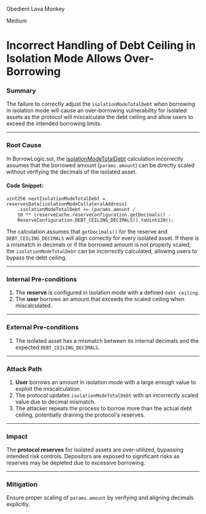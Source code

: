Obedient Lava Monkey

Medium

# Incorrect Handling of Debt Ceiling in Isolation Mode Allows Over-Borrowing

### Summary  
The failure to correctly adjust the `isolationModeTotalDebt` when borrowing in isolation mode will cause an over-borrowing vulnerability for isolated assets as the protocol will miscalculate the debt ceiling and allow users to exceed the intended borrowing limits.

---

### Root Cause  
In BorrowLogic.sol, the [isolationModeTotalDebt](https://github.com/sherlock-audit/2025-01-aave-v3-3/blob/8da00c84076db02af24bfe20cc6b99e6738f743f/aave-v3-origin/src/contracts/protocol/libraries/logic/BorrowLogic.sol#L110-L114) calculation incorrectly assumes that the borrowed amount (`params.amount`) can be directly scaled without verifying the decimals of the isolated asset.  

#### Code Snippet:  
```solidity  
uint256 nextIsolationModeTotalDebt = reservesData[isolationModeCollateralAddress]
    .isolationModeTotalDebt += (params.amount / 
    10 ** (reserveCache.reserveConfiguration.getDecimals() - 
    ReserveConfiguration.DEBT_CEILING_DECIMALS)).toUint128();
```

The calculation assumes that `getDecimals()` for the reserve and `DEBT_CEILING_DECIMALS` will align correctly for every isolated asset. If there is a mismatch in decimals or if the borrowed amount is not properly scaled, the `isolationModeTotalDebt` can be incorrectly calculated, allowing users to bypass the debt ceiling.  

---

### Internal Pre-conditions  
1. The **reserve** is configured in isolation mode with a defined `debt ceiling`.  
2. The **user** borrows an amount that exceeds the scaled ceiling when miscalculated.  

---

### External Pre-conditions  
1. The isolated asset has a mismatch between its internal decimals and the expected `DEBT_CEILING_DECIMALS`.  

---

### Attack Path  
1. **User** borrows an amount in isolation mode with a large enough value to exploit the miscalculation.  
2. The protocol updates `isolationModeTotalDebt` with an incorrectly scaled value due to decimal mismatch.  
3. The attacker repeats the process to borrow more than the actual debt ceiling, potentially draining the protocol's reserves.  

---

### Impact  
The **protocol reserves** for isolated assets are over-utilized, bypassing intended risk controls. Depositors are exposed to significant risks as reserves may be depleted due to excessive borrowing.  

---

### Mitigation  
Ensure proper scaling of `params.amount` by verifying and aligning decimals explicitly.